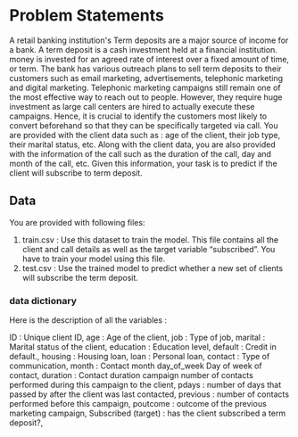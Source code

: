 # Problem Statements
A retail banking institution's Term deposits are a major source of income for a bank. A term deposit is a cash investment held at a financial institution. money is invested for an agreed rate of interest over a fixed amount of time, or term. The bank has various outreach plans to sell term deposits to their customers such as email marketing, advertisements, telephonic marketing and digital marketing. 
Telephonic marketing campaigns still remain one of the most effective way to reach out to people. However, they require huge investment as large call centers are hired to actually execute these campaigns. Hence, it is crucial to identify the customers most likely to convert beforehand so that they can be specifically targeted via call. You are provided with the client data such as : age of the client, their job type, their marital status, etc. Along with the client data, you are also provided with the information of the call such as the duration of the call, day and month of the call, etc. Given this information, your task is to predict if the client will subscribe to term deposit.

## Data
You are provided with following files:
1. train.csv : Use this dataset to train the model. This file contains all the
client and call details as well as the target variable “subscribed”. You have
to train your model using this file.
2. test.csv : Use the trained model to predict whether a new set of clients
will subscribe the term deposit.

### data dictionary
Here is the description of all the variables :

ID : Unique client ID,
age : Age of the client,
job : Type of job,
marital : Marital status of the client,
education : Education level,
default : Credit in default.,
housing : Housing loan,
loan : Personal loan,
contact : Type of communication,
month : Contact month day_of_week Day of week of contact,
duration : Contact duration campaign number of contacts performed during this campaign to the client,
pdays : number of days that passed by after the client was last contacted,
previous : number of contacts performed before this campaign,
poutcome : outcome of the previous marketing campaign,
Subscribed (target) : has the client subscribed a term deposit?,
